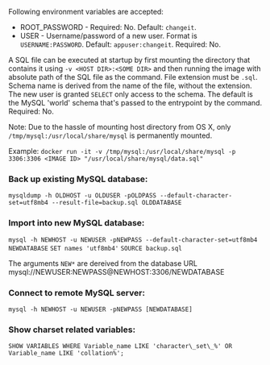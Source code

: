 Following environment variables are accepted:
   * ROOT_PASSWORD - Required: No. Default: `changeit`.
   * USER - Username/password of a new user. Format is `USERNAME:PASSWORD`. Default: `appuser:changeit`. Required: No.

A SQL file can be executed at startup by first mounting the directory that contains it using `-v <HOST DIR>:<SOME DIR>` and then running the image with absolute path of the SQL file as the command. File extension must be `.sql`. Schema name is derived from the name of the file, without the extension. The new user is granted `SELECT` only access to the schema. The default is the MySQL 'world' schema that's passed to the entrypoint by the command.
Required: No.

Note: Due to the hassle of mounting host directory from OS X, only `/tmp/mysql:/usr/local/share/mysql` is permanently mounted.

Example:
`docker run -it -v /tmp/mysql:/usr/local/share/mysql -p 3306:3306 <IMAGE ID> "/usr/local/share/mysql/data.sql"`

### Back up existing MySQL database:

`mysqldump -h OLDHOST -u OLDUSER -pOLDPASS --default-character-set=utf8mb4 --result-file=backup.sql OLDDATABASE`

### Import into new MySQL database:

`mysql -h NEWHOST -u NEWUSER -pNEWPASS --default-character-set=utf8mb4 NEWDATABASE`
`SET names 'utf8mb4'`
`SOURCE backup.sql`

The arguments `NEW*` are dereived from the database URL mysql://NEWUSER:NEWPASS@NEWHOST:3306/NEWDATABASE

### Connect to remote MySQL server:

`mysql -h NEWHOST -u NEWUSER -pNEWPASS [NEWDATABASE]`

### Show charset related variables:

`SHOW VARIABLES WHERE Variable_name LIKE 'character\_set\_%' OR Variable_name LIKE 'collation%';`